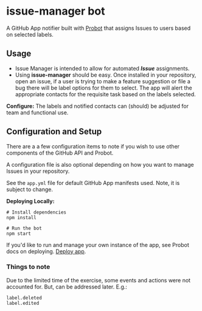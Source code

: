 # issue-manager bot

A GitHub App notifier built with [Probot](https://github.com/probot/probot) that assigns Issues to users based on selected labels.


## Usage

- Issue Manager is intended to allow for automated **_Issue_** assignments.
- Using **issue-manager** should be easy. Once installed in your repository, open an issue, if a user is trying to make a feature suggestion or file a bug there will be label options for them to select. The app will alert the appropriate contacts for the requisite task based on the labels selected.

**Configure:**
The labels and notified contacts can (should) be adjusted for team and functional use.


## Configuration and Setup

There are a a few configuration items to note if you wish to use other components of the GitHub API and Probot.

A configuration file is also optional depending on how you want to manage Issues in your repository.

See the `app.yml` file for default GitHub App manifests used. Note, it is subject to change.

**Deploying Locally:**

```
# Install dependencies
npm install

# Run the bot
npm start
```

If you'd like to run and manage your own instance of the app, see  Probot docs on deploying.
[Deploy app](https://probot.github.io/docs/deployment/#deploy-the-app).

### Things to note
Due to the limited time of the exercise, some events and actions were not accounted for. But, can be addressed later.
E.g.:

```
label.deleted
label.edited
```
